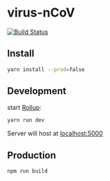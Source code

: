 # virus-nCoV
[![Build Status](https://cloud.drone.io/api/badges/wiasliaw77210/virus-ConV/status.svg)](https://cloud.drone.io/wiasliaw77210/virus-ConV)


## Install

```bash
yarn install --prod=false
```

## Development

start [Rollup](https://rollupjs.org):

```bash
yarn run dev
```

Server will host at [localhost:5000](http://localhost:5000)

## Production

```bash
npm run build
```
